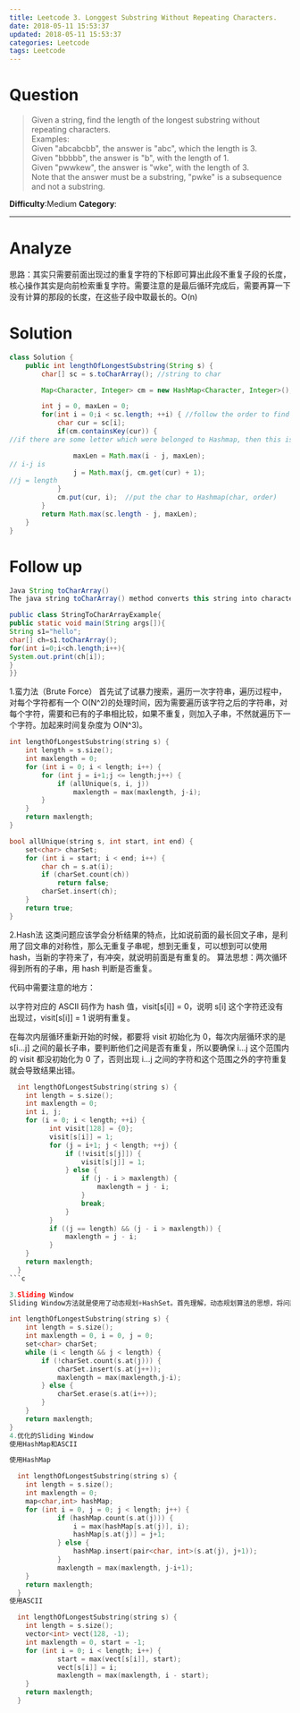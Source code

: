 ```yaml
---
title: Leetcode 3. Longgest Substring Without Repeating Characters.
date: 2018-05-11 15:53:37
updated: 2018-05-11 15:53:37
categories: Leetcode
tags: Leetcode
---
```

# Question

> Given a string, find the length of the longest substring without repeating characters.  
> Examples:  
> Given "abcabcbb", the answer is "abc", which the length is 3.  
> Given "bbbbb", the answer is "b", with the length of 1.  
> Given "pwwkew", the answer is "wke", with the length of 3.   
> Note that the answer must be a substring, "pwke" is a subsequence and not a substring.  

**Difficulty**:Medium
**Category**: 
****


# Analyze

思路：其实只需要前面出现过的重复字符的下标即可算出此段不重复子段的长度，核心操作其实是向前检索重复字符。需要注意的是最后循环完成后，需要再算一下没有计算的那段的长度，在这些子段中取最长的。O(n)


# Solution
```java
class Solution {
    public int lengthOfLongestSubstring(String s) {
        char[] sc = s.toCharArray(); //string to char 

        Map<Character, Integer> cm = new HashMap<Character, Integer>();  //build a hashmap to save 

        int j = 0, maxLen = 0;
        for(int i = 0;i < sc.length; ++i) { //follow the order to find which is note the similar letter 
            char cur = sc[i];
            if(cm.containsKey(cur)) { 
//if there are some letter which were belonged to Hashmap, then this is a same letter

                maxLen = Math.max(i - j, maxLen); 
// i-j is 
                j = Math.max(j, cm.get(cur) + 1);
//j = length 
            }
            cm.put(cur, i);  //put the char to Hashmap(char, order)
        }
        return Math.max(sc.length - j, maxLen);
    }
}
```

# Follow up

```java
Java String toCharArray()
The java string toCharArray() method converts this string into character array. It returns a newly created character array, its length is similar to this string and its contents are initialized with the characters of this string.

public class StringToCharArrayExample{  
public static void main(String args[]){  
String s1="hello";  
char[] ch=s1.toCharArray();  
for(int i=0;i<ch.length;i++){  
System.out.print(ch[i]);  
}  
}} 
``` 



1.蛮力法（Brute Force）
首先试了试暴力搜索，遍历一次字符串，遍历过程中，对每个字符都有一个 O(N^2)的处理时间，因为需要遍历该字符之后的字符串，对每个字符，需要和已有的子串相比较，如果不重复，则加入子串，不然就遍历下一个字符。加起来时间复杂度为 O(N^3)。  
```c++
int lengthOfLongestSubstring(string s) {
    int length = s.size();
    int maxlength = 0;
    for (int i = 0; i < length; i++) {
        for (int j = i+1;j <= length;j++) {
            if (allUnique(s, i, j))
                maxlength = max(maxlength, j-i);
        }
    }
    return maxlength;
}

bool allUnique(string s, int start, int end) {
    set<char> charSet;
    for (int i = start; i < end; i++) {
        char ch = s.at(i);
        if (charSet.count(ch))
            return false;   
        charSet.insert(ch);
    }
    return true;
}
```
2.Hash法
这类问题应该学会分析结果的特点，比如说前面的最长回文子串，是利用了回文串的对称性，那么无重复子串呢，想到无重复，可以想到可以使用 hash，当新的字符来了，有冲突，就说明前面是有重复的。 算法思想：两次循环得到所有的子串，用 hash 判断是否重复。

代码中需要注意的地方：

以字符对应的 ASCII 码作为 hash 值，visit[s[i]] = 0，说明 s[i] 这个字符还没有出现过，visit[s[i]] = 1 说明有重复。

在每次内层循环重新开始的时候，都要将 visit 初始化为 0，每次内层循环求的是 s[i...j] 之间的最长子串，要判断他们之间是否有重复，所以要确保 i...j 这个范围内的 visit 都没初始化为 0 了，否则出现 i...j 之间的字符和这个范围之外的字符重复就会导致结果出错。
```c
  int lengthOfLongestSubstring(string s) {
  	int length = s.size();
  	int maxlength = 0;
  	int i, j;
  	for (i = 0; i < length; ++i) {
          int visit[128] = {0};
          visit[s[i]] = 1;
          for (j = i+1; j < length; ++j) {
              if (!visit[s[j]]) {
                  visit[s[j]] = 1;
              } else {
                  if (j - i > maxlength) {
                      maxlength = j - i;
                  }
                  break;
              }
          }
          if ((j == length) && (j - i > maxlength)) {
              maxlength = j - i;
          }
  	}
  	return maxlength;    
  }
```c

3.Sliding Window
Sliding Window方法就是使用了动态规划+HashSet。首先理解，动态规划算法的思想，将问题分解为子问题的解，找到重叠子问题和最优子结构，对需要重复计算的结果进行存储。而使用了HashSet之后，重叠子问题操作可以简单很多，只需要 2N 步就能得出结果。

int lengthOfLongestSubstring(string s) {
    int length = s.size();
    int maxlength = 0, i = 0, j = 0;
    set<char> charSet;
    while (i < length && j < length) {
        if (!charSet.count(s.at(j))) {
            charSet.insert(s.at(j++));
            maxlength = max(maxlength,j-i);
        } else {
            charSet.erase(s.at(i++));
        }   
    }
    return maxlength;
}
4.优化的Sliding Window
使用HashMap和ASCII

使用HashMap

  int lengthOfLongestSubstring(string s) {
  	int length = s.size();
  	int maxlength = 0;
  	map<char,int> hashMap;
  	for (int i = 0, j = 0; j < length; j++) {
      	    if (hashMap.count(s.at(j))) {
      	        i = max(hashMap[s.at(j)], i);
      	        hashMap[s.at(j)] = j+1;
      	    } else {
      	        hashMap.insert(pair<char, int>(s.at(j), j+1));
      	    }
      	    maxlength = max(maxlength, j-i+1);
  	}
  	return maxlength;
  }
使用ASCII

  int lengthOfLongestSubstring(string s) {
  	int length = s.size();
  	vector<int> vect(128, -1);
  	int maxlength = 0, start = -1;
  	for (int i = 0; i < length; i++) {
      	    start = max(vect[s[i]], start);
      	    vect[s[i]] = i;
      	    maxlength = max(maxlength, i - start);
  	}
  	return maxlength;    
  }
